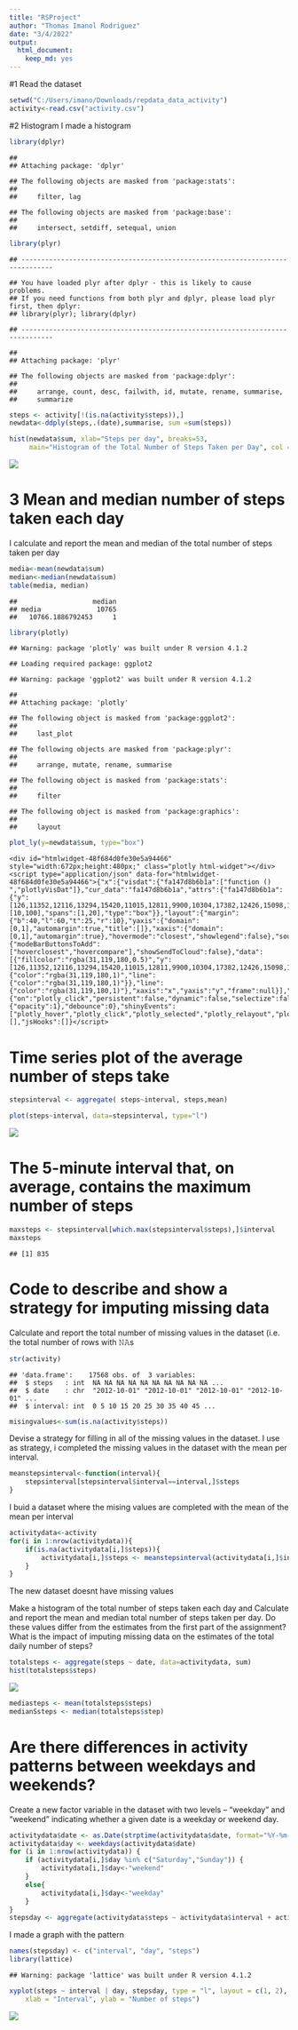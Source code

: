 ```yaml
---
title: "RSProject"
author: "Thomas Imanol Rodriguez"
date: "3/4/2022"
output: 
  html_document: 
    keep_md: yes
---
```


#1 Read the dataset


```r
setwd("C:/Users/imano/Downloads/repdata_data_activity")
activity<-read.csv("activity.csv")
```

#2 Histogram
I made a histogram


```r
library(dplyr)
```

```
## 
## Attaching package: 'dplyr'
```

```
## The following objects are masked from 'package:stats':
## 
##     filter, lag
```

```
## The following objects are masked from 'package:base':
## 
##     intersect, setdiff, setequal, union
```

```r
library(plyr)
```

```
## ------------------------------------------------------------------------------
```

```
## You have loaded plyr after dplyr - this is likely to cause problems.
## If you need functions from both plyr and dplyr, please load plyr first, then dplyr:
## library(plyr); library(dplyr)
```

```
## ------------------------------------------------------------------------------
```

```
## 
## Attaching package: 'plyr'
```

```
## The following objects are masked from 'package:dplyr':
## 
##     arrange, count, desc, failwith, id, mutate, rename, summarise,
##     summarize
```

```r
steps <- activity[!(is.na(activity$steps)),]
newdata<-ddply(steps,.(date),summarise, sum =sum(steps))

hist(newdata$sum, xlab="Steps per day", breaks=53,
     main="Histogram of the Total Number of Steps Taken per Day", col = "blue")
```

![](rr_files/figure-html/unnamed-chunk-2-1.png)<!-- -->

# 3 Mean and median number of steps taken each day

I calculate and report the mean and median of the total number of steps taken per day

```r
media<-mean(newdata$sum)
median<-median(newdata$sum)
table(media, median)
```

```
##                   median
## media              10765
##   10766.1886792453     1
```

```r
library(plotly)
```

```
## Warning: package 'plotly' was built under R version 4.1.2
```

```
## Loading required package: ggplot2
```

```
## Warning: package 'ggplot2' was built under R version 4.1.2
```

```
## 
## Attaching package: 'plotly'
```

```
## The following object is masked from 'package:ggplot2':
## 
##     last_plot
```

```
## The following objects are masked from 'package:plyr':
## 
##     arrange, mutate, rename, summarise
```

```
## The following object is masked from 'package:stats':
## 
##     filter
```

```
## The following object is masked from 'package:graphics':
## 
##     layout
```

```r
plot_ly(y=newdata$sum, type="box")
```

```{=html}
<div id="htmlwidget-48f684d0fe30e5a94466" style="width:672px;height:480px;" class="plotly html-widget"></div>
<script type="application/json" data-for="htmlwidget-48f684d0fe30e5a94466">{"x":{"visdat":{"fa147d8b6b1a":["function () ","plotlyVisDat"]},"cur_data":"fa147d8b6b1a","attrs":{"fa147d8b6b1a":{"y":[126,11352,12116,13294,15420,11015,12811,9900,10304,17382,12426,15098,10139,15084,13452,10056,11829,10395,8821,13460,8918,8355,2492,6778,10119,11458,5018,9819,15414,10600,10571,10439,8334,12883,3219,12608,10765,7336,41,5441,14339,15110,8841,4472,12787,20427,21194,14478,11834,11162,13646,10183,7047],"alpha_stroke":1,"sizes":[10,100],"spans":[1,20],"type":"box"}},"layout":{"margin":{"b":40,"l":60,"t":25,"r":10},"yaxis":{"domain":[0,1],"automargin":true,"title":[]},"xaxis":{"domain":[0,1],"automargin":true},"hovermode":"closest","showlegend":false},"source":"A","config":{"modeBarButtonsToAdd":["hoverclosest","hovercompare"],"showSendToCloud":false},"data":[{"fillcolor":"rgba(31,119,180,0.5)","y":[126,11352,12116,13294,15420,11015,12811,9900,10304,17382,12426,15098,10139,15084,13452,10056,11829,10395,8821,13460,8918,8355,2492,6778,10119,11458,5018,9819,15414,10600,10571,10439,8334,12883,3219,12608,10765,7336,41,5441,14339,15110,8841,4472,12787,20427,21194,14478,11834,11162,13646,10183,7047],"type":"box","marker":{"color":"rgba(31,119,180,1)","line":{"color":"rgba(31,119,180,1)"}},"line":{"color":"rgba(31,119,180,1)"},"xaxis":"x","yaxis":"y","frame":null}],"highlight":{"on":"plotly_click","persistent":false,"dynamic":false,"selectize":false,"opacityDim":0.2,"selected":{"opacity":1},"debounce":0},"shinyEvents":["plotly_hover","plotly_click","plotly_selected","plotly_relayout","plotly_brushed","plotly_brushing","plotly_clickannotation","plotly_doubleclick","plotly_deselect","plotly_afterplot","plotly_sunburstclick"],"base_url":"https://plot.ly"},"evals":[],"jsHooks":[]}</script>
```
# Time series plot of the average number of steps take



```r
stepsinterval <- aggregate( steps~interval, steps,mean)

plot(steps~interval, data=stepsinterval, type="l")
```

![](rr_files/figure-html/unnamed-chunk-5-1.png)<!-- -->

# The 5-minute interval that, on average, contains the maximum number of steps


```r
maxsteps <- stepsinterval[which.max(stepsinterval$steps),]$interval
maxsteps
```

```
## [1] 835
```
# Code to describe and show a strategy for imputing missing data

Calculate and report the total number of missing values in the dataset (i.e. the total number of rows with 𝙽𝙰s


```r
str(activity)
```

```
## 'data.frame':	17568 obs. of  3 variables:
##  $ steps   : int  NA NA NA NA NA NA NA NA NA NA ...
##  $ date    : chr  "2012-10-01" "2012-10-01" "2012-10-01" "2012-10-01" ...
##  $ interval: int  0 5 10 15 20 25 30 35 40 45 ...
```

```r
misingvalues<-sum(is.na(activity$steps))
```

Devise a strategy for filling in all of the missing values in the dataset.
I use as  strategy, i completed  the missing values in the dataset with the mean per interval. 

```r
meanstepsinterval<-function(interval){
    stepsinterval[stepsinterval$interval==interval,]$steps
}
```
I buid a dataset where the mising values are completed with the mean of the mean per interval


```r
activitydata<-activity 
for(i in 1:nrow(activitydata)){
    if(is.na(activitydata[i,]$steps)){
        activitydata[i,]$steps <- meanstepsinterval(activitydata[i,]$interval)
    }
}
```

The new dataset doesnt have missing values

Make a histogram of the total number of steps taken each day and Calculate and report the mean and median total number of steps taken per day. Do these values differ from the estimates from the first part of the assignment? What is the impact of imputing missing data on the estimates of the total daily number of steps?



```r
totalsteps <- aggregate(steps ~ date, data=activitydata, sum)
hist(totalsteps$steps)
```

![](rr_files/figure-html/unnamed-chunk-10-1.png)<!-- -->


```r
mediasteps <- mean(totalsteps$steps)
medianSsteps <- median(totalsteps$step)
```


# Are there differences in activity patterns between weekdays and weekends?

Create a new factor variable in the dataset with two levels – “weekday” and “weekend” indicating whether a given date is a weekday or weekend day.


```r
activitydata$date <- as.Date(strptime(activitydata$date, format="%Y-%m-%d"))
activitydata$day <- weekdays(activitydata$date)
for (i in 1:nrow(activitydata)) {
    if (activitydata[i,]$day %in% c("Saturday","Sunday")) {
        activitydata[i,]$day<-"weekend"
    }
    else{
        activitydata[i,]$day<-"weekday"
    }
}
stepsday <- aggregate(activitydata$steps ~ activitydata$interval + activitydata$day, activitydata, mean)
```
I made a graph with the pattern

```r
names(stepsday) <- c("interval", "day", "steps")
library(lattice)
```

```
## Warning: package 'lattice' was built under R version 4.1.2
```

```r
xyplot(steps ~ interval | day, stepsday, type = "l", layout = c(1, 2), 
    xlab = "Interval", ylab = "Number of steps")
```

![](rr_files/figure-html/unnamed-chunk-13-1.png)<!-- -->
